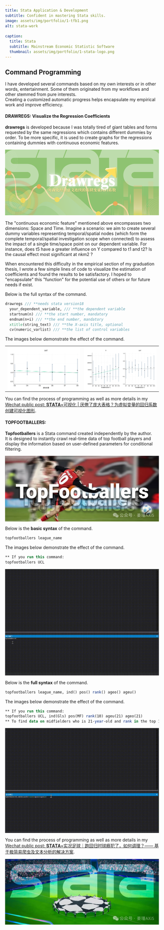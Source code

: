 ```yaml
---
title: Stata Application & Development
subtitle: Confident in mastering Stata skills.
image: assets/img/portfolio/1-tfb1.png
alt: stata-work

caption:
  title: Stata
  subtitle: Mainstream Economic Statistic Software
  thumbnail: assets/img/portfolio/1-stata-logo.png
---
```


## Command Programming
I have developed several commands based on my own interests or in other words, entertainment. Some of them originated from my workflows and other stemmed from pure interests.  
Creating a customized automatic progress helps encapsulate my empirical work and improve efficiency.  
#### DRAWREGS: Visualize the Regression Coefficients
**drawregs** is developed because I was totally tired of giant tables and forms requested by the same regressions which contains different dummies by order. To be more specific, it is used to create graphs for the regressions containing dummies with continuous economic features.  

<center class ='img'>    
<img src="pics/1-drawregs.png">  
</center>

The "continuous economic feature" mentioned above encompasses two dimensions: Space and Time. Imagine a scenario: we aim to create several dummy variables representing temporal/spatial nodes (which form the complete temporal/spatial investigation scope when connected) to assess the impact of a single time/space point on our dependent variable. For instance, does t5 have a greater influence on Y compared to t1 and t2? Is the causal effect most significant at nkm2 ?

When encountered this difficulty in the empirical section of my graduation thesis, I wrote a few simple lines of code to visualize the estimation of coefficients and found the results to be satisfactory. I hoped to "encapsulate" this "function" for the potential use of others or for future needs if exist.  

Below is the full syntax of the command.  
```Stata
drawregs /// **needs stata version18
  your_dependent_variable, /// **the dependent variable
  startnum(n) /// **the start number, mandatory
  endnum(n+i) /// **the end number, mandatory
  xtitle(string_text) /// **the X-axis title, optional
  cv(numeric_varlist) /// **the list of control variables
```
The images below demonstrate the effect of the command.

<table>
  <tr>
    <td><img src="pics/1-drawregs1.svg" align="center"></td>
    <td><img src="pics/1-drawregs2.svg" align="center"></td>
  </tr>
</table>

You can find the process of programming as well as more details in my [Wechat public post: 𝐒𝐓𝐀𝐓𝐀×可视化 | 厌倦了庞大表格？为虚拟变量的回归系数创建可视化图形](https://mp.weixin.qq.com/s/zivJLL6tqRkcjsNDRkx3Wg).
#### TOPFOOTBALLERS:
**Topfootballers** is a Stata command created independently by the author.  
It is designed to instantly crawl real-time data of top football players and display the information based on user-defined parameters for conditional filtering.

<img src="pics/1-tfb2.png" align="center">  

Below is the **basic syntax** of the command.
```Stata
topfootballers league_name
```
The images below demonstrate the effect of the command.
```Stata
** If you run this command:
topfootballers UCL
```

<img src="pics/1-tfb1.gif" align="center">  

Below is the **full syntax** of the command.
```Stata
topfootballers league_name, ind() pos() rank() ageo() ageu() 
```
The images below demonstrate the effect of the command.
```Stata
** If you run this command:
topfootballers UCL, ind(Gls) pos(MF) rank(10) ageu(21) ageo(21)
** To find data on midfielders who is 21-year-old and rank in the top 10 for goals scored in the UEFA Champions League
```

<img src="pics/1-tfb2.gif" align="center">  

You can find the process of programming as well as more details in my [Wechat public post: 𝐒𝐓𝐀𝐓𝐀×实况足球｜跑回归时球瘾犯了，如何调理？—— 基于极简易爬虫及文本分析的解决方案](https://mp.weixin.qq.com/s/F0G4zVV11kcRU4pt7ghDpw).  

<img src="pics/1-tfb.png" align="center">  


